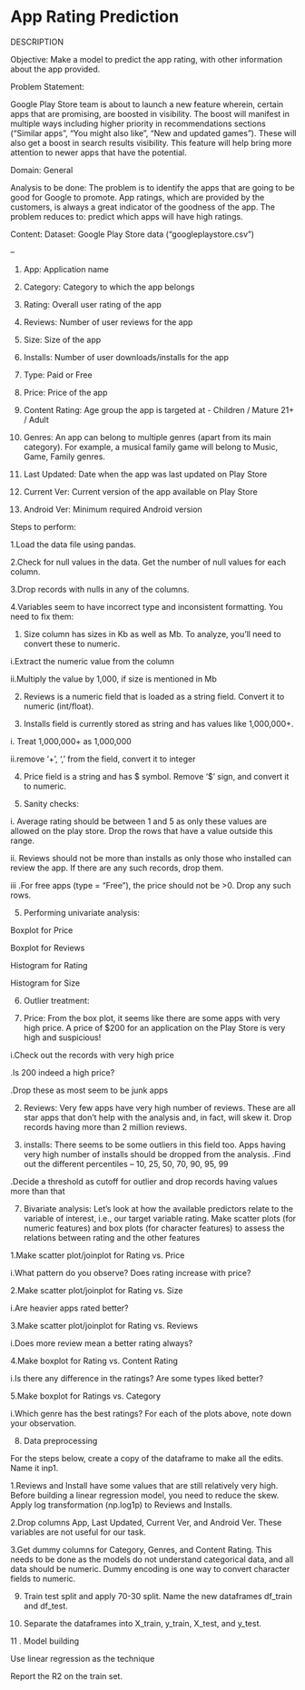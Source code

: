 
# App Rating Prediction

DESCRIPTION

Objective: Make a model to predict the app rating, with other information about the app provided.

Problem Statement:

Google Play Store team is about to launch a new feature wherein, certain apps that are promising, are boosted in visibility. The boost will manifest in multiple ways including higher priority in recommendations sections (“Similar apps”, “You might also like”, “New and updated games”). These will also get a boost in search results visibility.  This feature will help bring more attention to newer apps that have the potential.

Domain: General

Analysis to be done: The problem is to identify the apps that are going to be good for Google to promote. App ratings, which are provided by the customers, is always a great indicator of the goodness of the app. The problem reduces to: predict which apps will have high ratings.

Content: Dataset: Google Play Store data (“googleplaystore.csv”)

–

1. App: Application name

2. Category: Category to which the app belongs 

3. Rating: Overall user rating of the app

4. Reviews: Number of user reviews for the app

5. Size: Size of the app

6. Installs: Number of user downloads/installs for the app

7. Type: Paid or Free

8. Price: Price of the app

9. Content Rating: Age group the app is targeted at - Children / Mature 21+ / Adult

10. Genres: An app can belong to multiple genres (apart from its main category). For example, a musical family game will belong to Music, Game, Family genres.

11. Last Updated: Date when the app was last updated on Play Store

12. Current Ver: Current version of the app available on Play Store

13. Android Ver: Minimum required Android version


Steps to perform:

1.Load the data file using pandas. 

2.Check for null values in the data. Get the number of null values for each column.

3.Drop records with nulls in any of the columns. 

4.Variables seem to have incorrect type and inconsistent formatting. You need to fix them: 


1. Size column has sizes in Kb as well as Mb. To analyze, you’ll need to convert these to numeric.

i.Extract the numeric value from the column

ii.Multiply the value by 1,000, if size is mentioned in Mb

2. Reviews is a numeric field that is loaded as a string field. Convert it to numeric (int/float).

3. Installs field is currently stored as string and has values like 1,000,000+. 

i. Treat 1,000,000+ as 1,000,000

ii.remove ‘+’, ‘,’ from the field, convert it to integer

4. Price field is a string and has $ symbol. Remove ‘$’ sign, and convert it to numeric.

5. Sanity checks:

i. Average rating should be between 1 and 5 as only these values are allowed on the play store. Drop the rows that have a value outside this range.

ii. Reviews should not be more than installs as only those who installed can review the app. If there are any such records, drop them.

iii .For free apps (type = “Free”), the price should not be >0. Drop any such rows.

5. Performing univariate analysis: 

Boxplot for Price

Boxplot for Reviews

Histogram for Rating

Histogram for Size

6. Outlier treatment: 

1. Price: From the box plot, it seems like there are some apps with very high price. A price of $200 for an application on the Play Store is very high and suspicious!

i.Check out the records with very high price

.Is 200 indeed a high price?

.Drop these as most seem to be junk apps

2. Reviews: Very few apps have very high number of reviews. These are all star apps that don’t help with the analysis and, in fact, will skew it. Drop records having more than 2 million reviews.

3. installs:  There seems to be some outliers in this field too. Apps having very high number of installs should be dropped from the analysis.
.Find out the different percentiles – 10, 25, 50, 70, 90, 95, 99

.Decide a threshold as cutoff for outlier and drop records having values more than that

7. Bivariate analysis: Let’s look at how the available predictors relate to the variable of interest, i.e., our target variable rating. Make scatter plots (for numeric features) and box plots (for character features) to assess the relations between rating and the other features

1.Make scatter plot/joinplot for Rating vs. Price

i.What pattern do you observe? Does rating increase with price?

2.Make scatter plot/joinplot for Rating vs. Size

i.Are heavier apps rated better?

3.Make scatter plot/joinplot for Rating vs. Reviews

i.Does more review mean a better rating always?

4.Make boxplot for Rating vs. Content Rating

i.Is there any difference in the ratings? Are some types liked better?

5.Make boxplot for Ratings vs. Category

i.Which genre has the best ratings?
For each of the plots above, note down your observation.

8. Data preprocessing

For the steps below, create a copy of the dataframe to make all the edits. Name it inp1.

1.Reviews and Install have some values that are still relatively very high. Before building a linear regression model, you need to reduce the skew. Apply log transformation (np.log1p) to Reviews and Installs.

2.Drop columns App, Last Updated, Current Ver, and Android Ver. These variables are not useful for our task.

3.Get dummy columns for Category, Genres, and Content Rating. This needs to be done as the models do not understand categorical data, and all data should be numeric. Dummy encoding is one way to convert character fields to numeric.

9. Train test split  and apply 70-30 split. Name the new dataframes df_train and df_test.

10. Separate the dataframes into X_train, y_train, X_test, and y_test.

11 . Model building

Use linear regression as the technique

Report the R2 on the train set.

